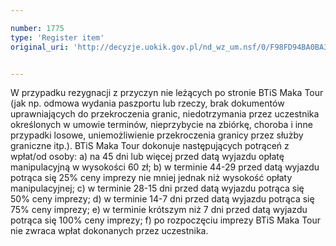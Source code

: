 ```yaml
---

number: 1775
type: 'Register item'
original_uri: 'http://decyzje.uokik.gov.pl/nd_wz_um.nsf/0/F98FD94BA0BA36EFC12576740045C044?OpenDocument'


---
```


W przypadku rezygnacji z przyczyn nie leżących po stronie BTiS Maka Tour (jak np. odmowa wydania paszportu lub rzeczy, brak dokumentów uprawniających do przekroczenia granic, niedotrzymania przez uczestnika określonych w umowie terminów, nieprzybycie na zbiórkę, choroba i inne przypadki losowe, uniemożliwienie przekroczenia granicy przez służby graniczne itp.). BTiS Maka Tour dokonuje następujących potrąceń z wpłat/od osoby:
a) na 45 dni lub więcej przed datą wyjazdu opłatę manipulacyjną w wysokości 60 zł;
b) w terminie 44-29 przed datą wyjazdu potrąca się 25% ceny imprezy nie mniej jednak niż wysokość opłaty manipulacyjnej;
c) w terminie 28-15 dni przed datą wyjazdu potrąca się 50% ceny imprezy;
d) w terminie 14-7 dni przed datą wyjazdu potrąca się 75% ceny imprezy;
e) w terminie krótszym niż 7 dni przed datą wyjazdu potrąca się 100% ceny imprezy;
f) po rozpoczęciu imprezy BTiS Maka Tour nie zwraca wpłat dokonanych przez uczestnika.
